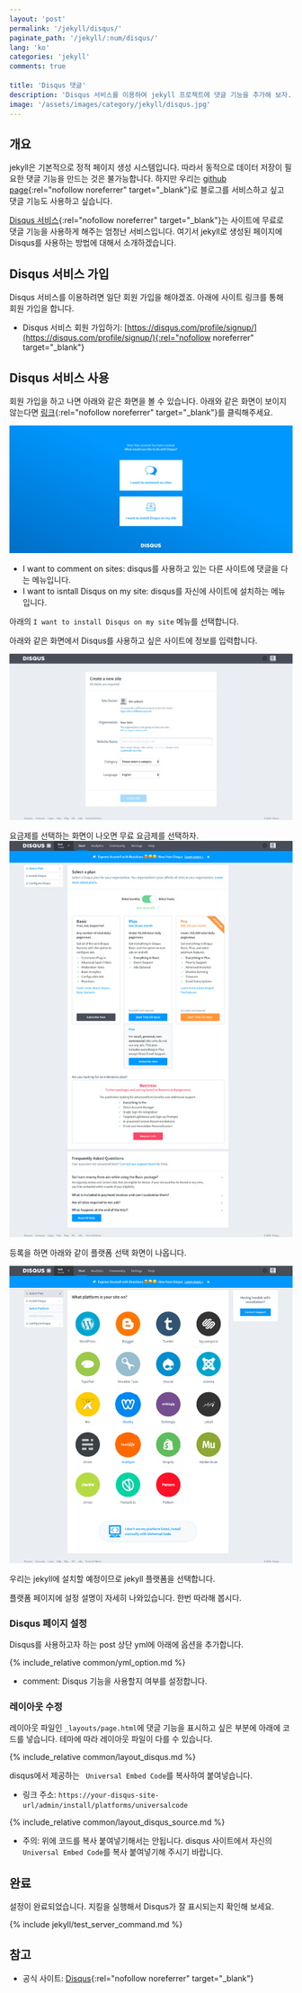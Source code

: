 ```yaml
---
layout: 'post'
permalink: '/jekyll/disqus/'
paginate_path: '/jekyll/:num/disqus/'
lang: 'ko'
categories: 'jekyll'
comments: true

title: 'Disqus 댓글'
description: 'Disqus 서비스를 이용하여 jekyll 프로젝트에 댓글 기능을 추가해 보자.'
image: '/assets/images/category/jekyll/disqus.jpg'
---
```


## 개요
jekyll은 기본적으로 정적 페이지 생성 시스템입니다. 따라서 동적으로 데이터 저장이 필요한 댓글 기능을 만드는 것은 불가능합니다. 하지만 우리는 [github page](https://pages.github.com/){:rel="nofollow noreferrer" target="_blank"}로 블로그를 서비스하고 싶고 댓글 기능도 사용하고 싶습니다.

[Disqus 서비스](https://disqus.com/){:rel="nofollow noreferrer" target="_blank"}는 사이트에 무료로 댓글 기능을 사용하게 해주는 엄청난 서비스입니다. 여기서 jekyll로 생성된 페이지에 Disqus를 사용하는 방법에 대해서 소개하겠습니다.

## Disqus 서비스 가입
Disqus 서비스를 이용하려면 일단 회원 가입을 해야겠죠. 아래에 사이트 링크를 통해 회원 가입을 합니다.
- Disqus 서비스 회원 가입하기: [https://disqus.com/profile/signup/](https://disqus.com/profile/signup/){:rel="nofollow noreferrer" target="_blank"}

## Disqus 서비스 사용
회원 가입을 하고 나면 아래와 같은 화면을 볼 수 있습니다. 아래와 같은 화면이 보이지 않는다면 [링크](https://disqus.com/profile/signup/intent/){:rel="nofollow noreferrer" target="_blank"}를 클릭해주세요.

![disqus account created](/assets/images/category/jekyll/disqus/account_created.png)

- I want to comment on sites: disqus를 사용하고 있는 다른 사이트에 댓글을 다는 메뉴입니다.
- I want to isntall Disqus on my site: disqus를 자신에 사이트에 설치하는 메뉴입니다.

아래의 ```I want to install Disqus on my site``` 메뉴를 선택합니다.

아래와 같은 화면에서 Disqus를 사용하고 싶은 사이트에 정보를 입력합니다.

![register site](/assets/images/category/jekyll/disqus/register_site.png)

요금제를 선택하는 화면이 나오면 무료 요금제를 선택하자.
![choose plan](/assets/images/category/jekyll/disqus/choose_plan.png)

등록을 하면 아래와 같이 플랫폼 선택 화면이 나옵니다.

![choose platform](/assets/images/category/jekyll/disqus/choose_platform.png)

우리는 jekyll에 설치할 예정이므로 jekyll 플랫폼을 선택합니다.

플랫폼 페이지에 설정 설명이 자세히 나와있습니다. 한번 따라해 봅시다.

### Disqus 페이지 설정
Disqus를 사용하고자 하는 post 상단 yml에 아래에 옵션을 추가합니다.

{% include_relative common/yml_option.md %}

- comment: Disqus 기능을 사용할지 여부를 설정합니다.

### 레이아웃 수정
레이아웃 파일인 ```_layouts/page.html```에 댓글 기능을 표시하고 싶은 부분에 아래에 코드를 넣습니다. 테마에 따라 레이아웃 파일이 다를 수 있습니다.

{% include_relative common/layout_disqus.md %}

disqus에서 제공하는 ``` Universal Embed Code```를 복사하여 붙여넣습니다.
- 링크 주소: ```https://your-disqus-site-url/admin/install/platforms/universalcode```

{% include_relative common/layout_disqus_source.md %}

- 주의: 위에 코드를 복사 붙여넣기해서는 안됩니다. disqus 사이트에서 자신의 ``` Universal Embed Code```를 복사 붙여넣기해 주시기 바랍니다.

## 완료
설정이 완료되었습니다. 지킬을 실행해서 Disqus가 잘 표시되는지 확인해 보세요.

{% include jekyll/test_server_command.md %}

## 참고
- 공식 사이트: [Disqus](https://disqus.com/){:rel="nofollow noreferrer" target="_blank"}